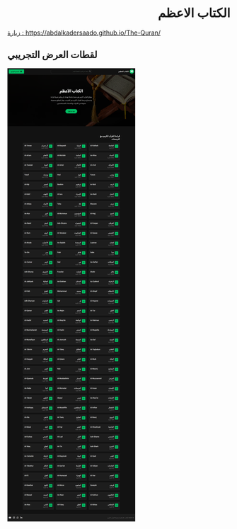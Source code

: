 <h1 align="right">الكتاب الاعظم</h1>
<a href="https://abdalkadersaado.github.io/The-Quran/" target="_blank">زيارة : https://abdalkadersaado.github.io/The-Quran/</a>
<h2>لقطات العرض التجريبي</h2>
<img src="./design/design.png">
